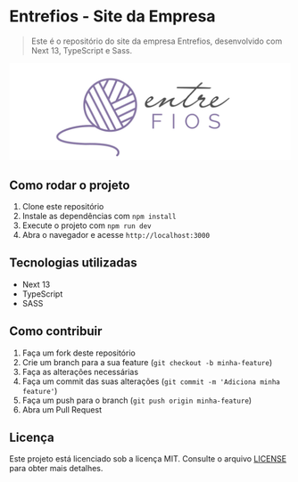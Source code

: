 # Entrefios - Site da Empresa

> Este é o repositório do site da empresa Entrefios, desenvolvido com Next 13, TypeScript e Sass.

![Logo](./public/logo_para_site.png)

## Como rodar o projeto

1. Clone este repositório
2. Instale as dependências com `npm install`
3. Execute o projeto com `npm run dev`
4. Abra o navegador e acesse `http://localhost:3000`

## Tecnologias utilizadas

* Next 13
* TypeScript
* SASS

## Como contribuir

1. Faça um fork deste repositório
2. Crie um branch para a sua feature (`git checkout -b minha-feature`)
3. Faça as alterações necessárias
4. Faça um commit das suas alterações (`git commit -m 'Adiciona minha feature'`)
5. Faça um push para o branch (`git push origin minha-feature`)
6. Abra um Pull Request

## Licença

Este projeto está licenciado sob a licença MIT. Consulte o arquivo [LICENSE](./license.md "linceça MIT") para obter mais detalhes.
